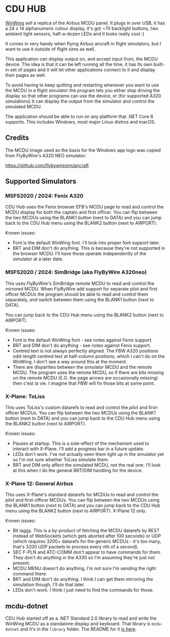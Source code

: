 # CDU HUB

[WinWing](https://uk.winwingsim.com/view/) sell a replica of the Airbus MCDU
panel. It plugs in over USB, it has a 24 x 14 alphanumeric colour display,
it's got ~70 backlight buttons, two ambient light sensors, half-a-dozen LEDs
and it looks really cool :)

It comes in very handy when flying Airbus aircraft in flight simulators, but I
want to use it outside of flight sims as well.

This application can display output on, and accept input from, the MCDU device.
The idea is that it can be left running all the time, it has its own built-in
set of pages and it will let other applications connect to it and display their
pages as well.

To avoid having to keep quitting and restarting whenever you want to use the
MCDU in a flight simulator the program lets you either stop driving the display
so that other programs can use the device, or (for supported A320 simulations)
it can display the output from the simulator and control the simulated MCDU.

The application should be able to run on any platform that .NET Core 8 supports.
This includes Windows, most major Linux distros and macOS.



## Credits

The MCDU image used as the basis for the Windows app logo was copied from
FlyByWire's A320 NEO simulator:

https://github.com/flybywiresim/aircraft


## Supported Simulators



### MSFS2020 / 2024: Fenix A320

CDU Hub uses the Fenix browser EFB's MCDU page to read and control the MCDU
display for both the captain and first officer. You can flip between the two
MCDUs using the BLANK1 button (next to DATA) and you can jump back to the
CDU Hub menu using the BLANK2 button (next to AIRPORT).

Known issues:

* Font is the default WinWing font. I'll look into proper font support later.
* BRT and DIM don't do anything. This is because they're not supported in the
  browser MCDU. I'll have those operate independently of the simulator at
  a later date.


### MSFS2020 / 2024: SimBridge (aka FlyByWire A320neo)

This uses FlyByWire's SimBridge remote MCDU to read and control the mirrored
MCDU. When FlyByWire add support for separate pilot and first officer MCDUs
the program should be able to read and control them separately, and switch
between them using the BLANK1 button (next to DATA).

You can jump back to the CDU Hub menu using the BLANK2 button (next to AIRPORT).

Known issues:

* Font is the default WinWing font - see notes against Fenix support.
* BRT and DIM don't do anything - see notes against Fenix support.
* Centred text is not always perfectly aligned. The FBW A320 positions
  odd-length centred text at half-column positions, which I can't do on the
  WinWing. I don't see a way around this at the moment.
* There are disparities between the simulator MCDU and the remote MCDU. The
  program uses the remote MCDU, so if there are bits missing on the remote
  MCDU (E.G. the page arrows are occasionally missing) then c'est la vie. I
  imagine that FBW will fix those bits at some point.



### X-Plane: ToLiss

This uses ToLiss's custom datarefs to read and control the pilot and first-officer
MCDUs. You can flip between the two MCDUs using the BLANK1 button (next to DATA)
and you can jump back to the CDU Hub menu using the BLANK2 button (next to
AIRPORT).

Known issues:

* Pauses at startup. This is a side-effect of the mechanism used to interact with
  X-Plane. I'll add a progress bar in a future update.
* LEDs don't work. I've not actually seen them light up in the simulator yet so
  I'm not sure whether ToLiss simulate them.
* BRT and DIM only affect the simulated MCDU, not the real one. I'll look at this
  when I do the general BRT/DIM handling for the device.



### X-Plane 12: General Airbus

This uses X-Plane's standard datarefs for MCDUs to read and control the pilot and
first-officer MCDUs. You can flip between the two MCDUs using the BLANK1 button
(next to DATA) and you can jump back to the CDU Hub menu using the BLANK2 button
(next to AIRPORT). X-Plane 12 only.

Known issues:

* Bit laggy. This is a by-product of fetching the MCDU datarefs by REST instead of
  WebSockets (which gets aborted after 100 seconds) or UDP (which requires 3200+
  datarefs for the generic MCDUs - it's too many, that's 3200 UDP packets to process
  every *n*th of a second).
* SEC F-PLN and ATC-COMM don't appear to have commands for them. They don't do
  anything in the A330 so I'm assuming they're just not present.
* MCDU MENU doesn't do anything, I'm not sure I'm sending the right command there.
* BRT and DIM don't do anything. I think I can get them mirroring the simulation
  though, I'll do that later.
* LEDs don't work. I think I just need to find the commands for those.



## mcdu-dotnet

CDU Hub started off as a .NET Standard 2.0 library to read and write the WinWing
MCDU as a standalone display and keyboard. That library is `mcdu-dotnet` and it's
in the `library` folder. The README for it
[is here](library/mcdu-dotnet/README.md).

